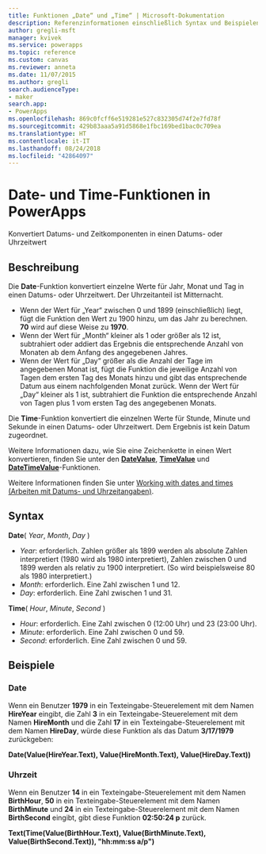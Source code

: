 ```yaml
---
title: Funktionen „Date“ und „Time“ | Microsoft-Dokumentation
description: Referenzinformationen einschließlich Syntax und Beispielen für die Funktionen „Date“ und „Time“ in PowerApps
author: gregli-msft
manager: kvivek
ms.service: powerapps
ms.topic: reference
ms.custom: canvas
ms.reviewer: anneta
ms.date: 11/07/2015
ms.author: gregli
search.audienceType:
- maker
search.app:
- PowerApps
ms.openlocfilehash: 869c0fcff6e519281e527c832305d74f2e7fd78f
ms.sourcegitcommit: 429b83aaa5a91d5868e1fbc169bed1bac0c709ea
ms.translationtype: HT
ms.contentlocale: it-IT
ms.lasthandoff: 08/24/2018
ms.locfileid: "42864097"
---
```

# <a name="date-and-time-functions-in-powerapps"></a>Date- und Time-Funktionen in PowerApps
Konvertiert Datums- und Zeitkomponenten in einen Datums- oder Uhrzeitwert

## <a name="description"></a>Beschreibung
Die **Date**-Funktion konvertiert einzelne Werte für Jahr, Monat und Tag in einen Datums- oder Uhrzeitwert.  Der Uhrzeitanteil ist Mitternacht.

* Wenn der Wert für „Year“ zwischen 0 und 1899 (einschließlich) liegt, fügt die Funktion den Wert zu 1900 hinzu, um das Jahr zu berechnen.  **70** wird auf diese Weise zu **1970**.
* Wenn der Wert für „Month“ kleiner als 1 oder größer als 12 ist, subtrahiert oder addiert das Ergebnis die entsprechende Anzahl von Monaten ab dem Anfang des angegebenen Jahres.
* Wenn der Wert für „Day“ größer als die Anzahl der Tage im angegebenen Monat ist, fügt die Funktion die jeweilige Anzahl von Tagen dem ersten Tag des Monats hinzu und gibt das entsprechende Datum aus einem nachfolgenden Monat zurück.  Wenn der Wert für „Day“ kleiner als 1 ist, subtrahiert die Funktion die entsprechende Anzahl von Tagen plus 1 vom ersten Tag des angegebenen Monats.

Die **Time**-Funktion konvertiert die einzelnen Werte für Stunde, Minute und Sekunde in einen Datums- oder Uhrzeitwert.  Dem Ergebnis ist kein Datum zugeordnet.

Weitere Informationen dazu, wie Sie eine Zeichenkette in einen Wert konvertieren, finden Sie unter den  **[DateValue](function-datevalue-timevalue.md)**,  **[TimeValue](function-datevalue-timevalue.md)** und  **[DateTimeValue](function-datevalue-timevalue.md)**-Funktionen.  

Weitere Informationen finden Sie unter [Working with dates and times (Arbeiten mit Datums- und Uhrzeitangaben)](../show-text-dates-times.md).

## <a name="syntax"></a>Syntax
**Date**( *Year*, *Month*, *Day* )

* *Year*: erforderlich.  Zahlen größer als 1899 werden als absolute Zahlen interpretiert (1980 wird als 1980 interpretiert), Zahlen zwischen 0 und 1899 werden als relativ zu 1900 interpretiert. (So wird beispielsweise 80 als 1980 interpretiert.)
* *Month*: erforderlich.  Eine Zahl zwischen 1 und 12.
* *Day*: erforderlich. Eine Zahl zwischen 1 und 31.

**Time**( *Hour*, *Minute*, *Second* )

* *Hour*: erforderlich.  Eine Zahl zwischen 0 (12:00 Uhr) und 23 (23:00 Uhr).
* *Minute*: erforderlich. Eine Zahl zwischen 0 und 59.
* *Second*: erforderlich. Eine Zahl zwischen 0 und 59.

## <a name="examples"></a>Beispiele
### <a name="date"></a>Date
Wenn ein Benutzer **1979** in ein Texteingabe-Steuerelement mit dem Namen **HireYear** eingibt, die Zahl **3** in ein Texteingabe-Steuerelement mit dem Namen **HireMonth** und die Zahl **17** in ein Texteingabe-Steuerelement mit dem Namen **HireDay**, würde diese Funktion als das Datum **3/17/1979** zurückgeben:

**Date(Value(HireYear.Text), Value(HireMonth.Text), Value(HireDay.Text))**

### <a name="time"></a>Uhrzeit
Wenn ein Benutzer **14** in ein Texteingabe-Steuerelement mit dem Namen **BirthHour**, **50** in ein Texteingabe-Steuerelement mit dem Namen **BirthMinute** und **24** in ein Texteingabe-Steuerelement mit dem Namen **BirthSecond** eingibt, gibt diese Funktion **02:50:24 p** zurück.

**Text(Time(Value(BirthHour.Text), Value(BirthMinute.Text), Value(BirthSecond.Text)), "hh:mm:ss a/p")**

